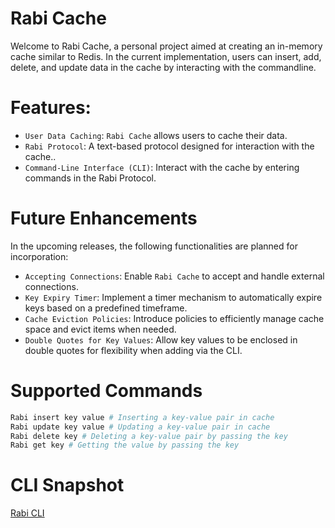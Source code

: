 # Rabi Cache

Welcome to Rabi Cache, a personal project aimed at creating an in-memory cache similar to Redis. In the current implementation, users can insert, add, delete, and update data in the cache by interacting with the commandline.

# Features:

- `User Data Caching`: `Rabi Cache` allows users to cache their data.
- `Rabi Protocol`: A text-based protocol designed for interaction with the cache..
- `Command-Line Interface (CLI)`: Interact with the cache by entering commands in the Rabi Protocol.

# Future Enhancements

In the upcoming releases, the following functionalities are planned for incorporation:

- `Accepting Connections`: Enable `Rabi Cache` to accept and handle external connections.
- `Key Expiry Timer`: Implement a timer mechanism to automatically expire keys based on a predefined timeframe.
- `Cache Eviction Policies`: Introduce policies to efficiently manage cache space and evict items when needed.
- `Double Quotes for Key Values`: Allow key values to be enclosed in double quotes for flexibility when adding via the CLI.

# Supported Commands

```bash
Rabi insert key value # Inserting a key-value pair in cache
Rabi update key value # Updating a key-value pair in cache
Rabi delete key # Deleting a key-value pair by passing the key
Rabi get key # Getting the value by passing the key
```

# CLI Snapshot

[Rabi CLI](./images/CLI.png)
